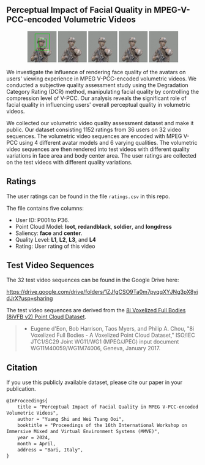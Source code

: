 ## Perceptual Impact of Facial Quality in MPEG-V-PCC-encoded Volumetric Videos



<div align="center">
  <img src="./fig/sample-ref.png" width="15%" />
  <img src="./fig/sample-r2-r1-r0.png" width="15%" />
  <img src="./fig/sample-r3-r2-r1.png" width="15%" />
  <img src="./fig/sample-r4-r3-r2.png" width="15%" />
  <img src="./fig/sample-r5-r4-r3.png" width="15%" />
</div>


We investigate the influence of rendering face quality of the avatars on users' viewing experience in MPEG V-PCC-encoded volumetric videos.  We conducted a subjective quality assessment study using the Degradation Category Rating (DCR) method, manipulating facial quality by controlling the compression level of V-PCC. Our analysis reveals the significant role of facial quality in influencing users' overall perceptual quality in volumetric videos.

We collected our volumetric video quality assessment dataset and make it public. Our dataset consisting 1152 ratings from 36 users on 32 video sequences. The volumetric video sequences are encoded with MPEG V-PCC using 4 different avatar models and 6 varying qualities. The volumetric video sequences are then rendered into test videos with different quality variations in face area and body center area. The user ratings are collected on the test videos with different quality variations.


## Ratings

The user ratings can be found in the file `ratings.csv` in this repo.

The file contains five columns:

- User ID: P001 to P36.
- Point Cloud Model: **loot**, **redandblack**, **soldier**, and **longdress**
- Saliency: **face** and **center**.
- Quality Level: **L1**, **L2**, **L3**, and **L4**
- Rating: User rating of this video


## Test Video Sequences

The 32 test video sequences can be found in the Google Drive here: 

https://drive.google.com/drive/folders/1ZJfgCSO9Ta0m7pyqqXYJNg3pX8yjdJrX?usp=sharing

The test video sequences are derived from the [8i Voxelized Full Bodies (8iVFB v2) Point Cloud Dataset](http://plenodb.jpeg.org/pc/8ilabs/).

> - Eugene d'Eon, Bob Harrison, Taos Myers, and Philip A. Chou, "8i Voxelized Full Bodies - A Voxelized Point Cloud Dataset," ISO/IEC JTC1/SC29 Joint WG11/WG1 (MPEG/JPEG) input document WG11M40059/WG1M74006, Geneva, January 2017.



## Citation

If you use this publicly available dataset, please cite our paper in your publication.

```
@InProceedings{
    title = "Perceptual Impact of Facial Quality in MPEG V-PCC-encoded Volumetric Videos",
    author = "Yuang Shi and Wei Tsang Ooi",
    booktitle = "Proceedings of the 16th International Workshop on Immersive Mixed and Virtual Environment Systems (MMVE)",
    year = 2024,
    month = April,
    address = "Bari, Italy",
}
```